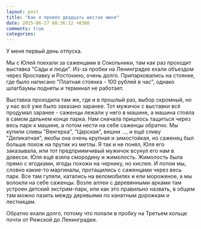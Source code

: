 ```yaml
---
layout: post
title: "Как я провёл двадцать шестое июня"
date: 2015-06-27 08:36:12 +0300
comments: true
categories: 
---
```

У меня первый день отпуска. 

Мы с Юлей поехали за саженцами в Сокольники, там как раз проходит выставка "Сады и люди". Из-за пробки на Ленинградке ехали объездом через Ярославку и Ростокино, очень долго. Припарковались на стоянке, где было написано "Платная стоянка - 100 рублей в час", однако шлагбаумы подняты и терминал не работает. 

Выставка проходила там же, где и в прошлый раз, выбор скромный, но у нас всё уже было заказано заранее. Тот мужичок с выставки всё продумал заранее - саженцы лежали у него в машине, а машина стояла в самом дальнем конце парка. Нам сначала пришлось тащиться через весь парк к машине, а потом нести на себе саженцы обратно. Мы купили сливы "Венгерка", "Царская", вишни ..., и ещё сливу "Деликатная", якобы она очень крупная и зимостойкая, но саженец был больше похож на прутик из метлы. Я так и не понял, Юля его заказывала, или тот предприимчивый мужичок всунул его нам в довесок. Юля ещё взяла смородину и жимолость. Жимолость была прямо с ягодками, ягоды похожи на чернику, но кислее. И потом мы, словно какие-то маргиналы, протащились с саженцами через весь парк. Все там гуляли, катались на веломобилях и ели мороженое, а мы волокли на себе саженцы. Возле аллеи с деревянными арками там устроен детский экстрим-парк, или как это правильно назвать, в общем там можно лазить между деревьями по канатным дорожкам и лестницам.

Обратно ехали долго, потому что попали в пробку на Третьем кольце почти от Рижской до Ленинградки.
